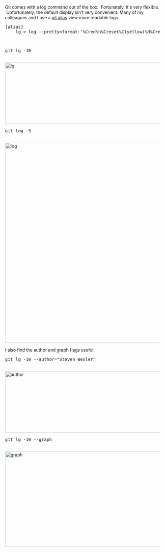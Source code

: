 <style>
pre.prettyprint {
    display: block;
    width: auto;
    overflow: auto;
    max-height: 600px;
    white-space: pre;
    word-wrap: normal;
    padding: 10px;  
}
</style>

Git comes with a log command out of the box.  Fortunately, it's very flexible.  Unfortunately, the default display isn't very convenient.  Many of my colleagues and I use a <a href="http://stackoverflow.com/questions/2553786/how-do-i-alias-commands-in-git">git alias</a> view more readable logs.

<!--more-->
<pre>
[alias]
    lg = log --pretty=format:'%Cred%h%Creset%C(yellow)%d%Creset %s %Cgreen(%cr) %C(bold blue)<%an>%Creset' --abbrev-commit --date=relative
</pre>
<br/>
<pre>
git lg -10
</pre>
<br/>
<a href="http://www.codeducky.org/wp-content/uploads/2014/05/lg.png"><img src="http://www.codeducky.org/wp-content/uploads/2014/05/lg.png" alt="lg" width="1086" height="200" class="aligncenter size-full wp-image-419" /></a>
<br/>
<pre>
git log -5
</pre>
<br/>
<a href="http://www.codeducky.org/wp-content/uploads/2014/05/log.png"><img src="http://www.codeducky.org/wp-content/uploads/2014/05/log.png" alt="log" width="1047" height="651" class="aligncenter size-full wp-image-416" /></a>


I also find the author and graph flags useful.

<pre>
git lg -10 --author="Steven Wexler"
</pre>
<br/>
<a href="http://www.codeducky.org/wp-content/uploads/2014/05/author.png"><img src="http://www.codeducky.org/wp-content/uploads/2014/05/author.png" alt="author" width="1124" height="200" class="aligncenter size-full wp-image-417" /></a>
<br/>
<pre>
git lg -10 --graph
</pre>
<br/>
<a href="http://www.codeducky.org/wp-content/uploads/2014/05/graph.png"><img src="http://www.codeducky.org/wp-content/uploads/2014/05/graph.png" alt="graph" width="1107" height="310" class="aligncenter size-full wp-image-418" /></a>


